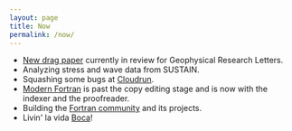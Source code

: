 ```yaml
---
layout: page
title: Now
permalink: /now/
---
```


* [New drag paper](https://arxiv.org/abs/2002.10590) currently in review
for Geophysical Research Letters.
* Analyzing stress and wave data from SUSTAIN.
* Squashing some bugs at [Cloudrun](https://cloudrun.co). 
* [Modern Fortran](https://www.manning.com/books/modern-fortran?a_aid=modernfortran&a_bid=2dc4d442) is past the copy editing stage and is now with the indexer
and the proofreader.
* Building the [Fortran community](https://fortran-lang.org) and its projects.
* Livin' la vida [Boca](https://www.myboca.us)!
